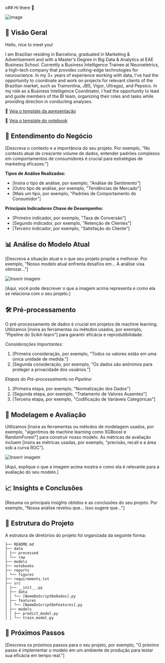 x## Hi there 👋


![image](https://github.com/danielesantiago/TemplatePED/assets/64613885/cc24a702-46b8-4263-a764-8c65c56f02ac)


## 📌 Visão Geral
Hello, nice to meet you!

I am Brazilian residing in Barcelona, graduated in Marketing & Advertisement and with a Master's Degree in Big Data & Analytics at EAE Business School. Currently a Business Intelligence Trainee at Neuroeletrics, a high-tech company that provides cutting-edge technologies for neuroscience. In my 3+ years of experience working with data, I've had the opportunity to coordinate and work on projects for relevant clients of the Brazilian market, such as Tramontina, JBS, Vigor, Ultragaz, and Pepsico. In my role as a Business Intelligence Coordinator, I had the opportunity to lead and guide members of the BI team, organizing their roles and tasks while providing direction in conducting analyses. 

📄 [Veja o template da apresentação](https://github.com/danielesantiago/TemplatePED/blob/master/reports/Template_Case.pptx)

📄 [Veja o template do notebook](https://github.com/danielesantiago/TemplatePED/blob/master/notebooks/Case%20Fraude.ipynb)

## 💼 Entendimento do Negócio

[Descreva o contexto e a importância do seu projeto. Por exemplo, "No contexto atual de crescente volume de dados, entender padrões complexos em comportamentos de consumidores é crucial para estratégias de marketing eficazes."]

**Tipos de Análise Realizados:**
- [Insira o tipo de análise, por exemplo, "Análise de Sentimento"]
- [Outro tipo de análise, por exemplo, "Tendências de Mercado"]
- [Mais um tipo, por exemplo, "Padrões de Comportamento do Consumidor"]

**Principais Indicadores Chave de Desempenho:**
- [Primeiro indicador, por exemplo, "Taxa de Conversão"]
- [Segundo indicador, por exemplo, "Retenção de Clientes"]
- [Terceiro indicador, por exemplo, "Satisfação do Cliente"]

## 📊 Análise do Modelo Atual

[Descreva a situação atual e o que seu projeto propõe a melhorar. Por exemplo, "Nosso modelo atual enfrenta desafios em... A análise visa otimizar..."]

![Inserir imagem](https://github.com/[SeuNomeDeUsuário]/[NomeDoProjeto]/assets/[IDdaSegundaImagem])

[Aqui, você pode descrever o que a imagem acima representa e como ela se relaciona com o seu projeto.]

## 🛠 Pré-processamento 
O pré-processamento de dados é crucial em projetos de machine learning. Utilizamos [insira as ferramentas ou métodos usados, por exemplo, "Pipeline do Scikit-learn"] para garantir eficácia e reprodutibilidade. 

_Considerações Importantes:_
1. [Primeira consideração, por exemplo, "Todos os valores estão em uma única unidade de medida."]
2. [Segunda consideração, por exemplo, "Os dados são anônimos para proteger a privacidade dos usuários."]
   
_Etapas do Pré-processamento no Pipeline:_
1. [Primeira etapa, por exemplo, "Normalização dos Dados"]
2. [Segunda etapa, por exemplo, "Tratamento de Valores Ausentes"]
3. [Terceira etapa, por exemplo, "Codificação de Variáveis Categóricas"]

## 🤖 Modelagem e Avaliação

Utilizamos [insira as ferramentas ou métodos de modelagem usados, por exemplo, "algoritmos de machine learning como XGBoost e RandomForest"] para construir nosso modelo. As métricas de avaliação incluem [insira as métricas usadas, por exemplo, "precisão, recall e a área sob a curva ROC"].

![Inserir imagem](https://github.com/[SeuNomeDeUsuário]/[NomeDoProjeto]/assets/[IDdaTerceiraImagem])

[Aqui, explique o que a imagem acima mostra e como ela é relevante para a avaliação do seu modelo.]

## 📈 Insights e Conclusões

[Resuma os principais insights obtidos e as conclusões do seu projeto. Por exemplo, "Nossa análise revelou que... Isso sugere que..."]

## 📜 Estrutura do Projeto

A estrutura de diretórios do projeto foi organizada da seguinte forma:
```
├── README.md 
├── data
│ ├── processed
│ └── raw
├── models
├── notebooks 
├── reports
│ └── figures 
├── requirements.txt
├── src
│ ├── __init__.py 
│ ├── data
│ │ └── [NomeDoScriptDeDados].py 
│ ├── features
│ │ └── [NomeDoScriptDeFeatures].py 
│ ├── models
│ │ ├── predict_model.py 
│ │ └── train_model.py 

```

## 🚧 Próximos Passos

[Descreva os próximos passos para o seu projeto, por exemplo, "O próximo passo é implementar o modelo em um ambiente de produção para testar sua eficácia em tempo real."]

